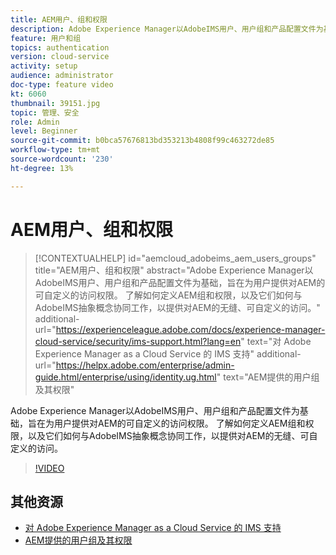 ```yaml
---
title: AEM用户、组和权限
description: Adobe Experience Manager以AdobeIMS用户、用户组和产品配置文件为基础，旨在为用户提供对AEM的可自定义的访问权限。 了解如何定义AEM组和权限，以及它们如何与AdobeIMS抽象概念协同工作，以提供对AEM的无缝、可自定义的访问。
feature: 用户和组
topics: authentication
version: cloud-service
activity: setup
audience: administrator
doc-type: feature video
kt: 6060
thumbnail: 39151.jpg
topic: 管理、安全
role: Admin
level: Beginner
source-git-commit: b0bca57676813bd353213b4808f99c463272de85
workflow-type: tm+mt
source-wordcount: '230'
ht-degree: 13%

---
```



# AEM用户、组和权限

>[!CONTEXTUALHELP]
>id="aemcloud_adobeims_aem_users_groups"
>title="AEM用户、组和权限"
>abstract="Adobe Experience Manager以AdobeIMS用户、用户组和产品配置文件为基础，旨在为用户提供对AEM的可自定义的访问权限。 了解如何定义AEM组和权限，以及它们如何与AdobeIMS抽象概念协同工作，以提供对AEM的无缝、可自定义的访问。"
>additional-url="https://experienceleague.adobe.com/docs/experience-manager-cloud-service/security/ims-support.html?lang=en" text="对 Adobe Experience Manager as a Cloud Service 的 IMS 支持"
>additional-url="https://helpx.adobe.com/enterprise/admin-guide.html/enterprise/using/identity.ug.html" text="AEM提供的用户组及其权限"

Adobe Experience Manager以AdobeIMS用户、用户组和产品配置文件为基础，旨在为用户提供对AEM的可自定义的访问权限。 了解如何定义AEM组和权限，以及它们如何与AdobeIMS抽象概念协同工作，以提供对AEM的无缝、可自定义的访问。

>[!VIDEO](https://video.tv.adobe.com/v/39151/?quality=12&learn=on)

## 其他资源

+ [对 Adobe Experience Manager as a Cloud Service 的 IMS 支持](https://docs.adobe.com/content/help/zh-Hans/experience-manager-cloud-service/security/ims-support.html)
+ [AEM提供的用户组及其权限](https://docs.adobe.com/content/help/en/experience-manager-65/administering/security/security.html#built-in-users-and-groups)